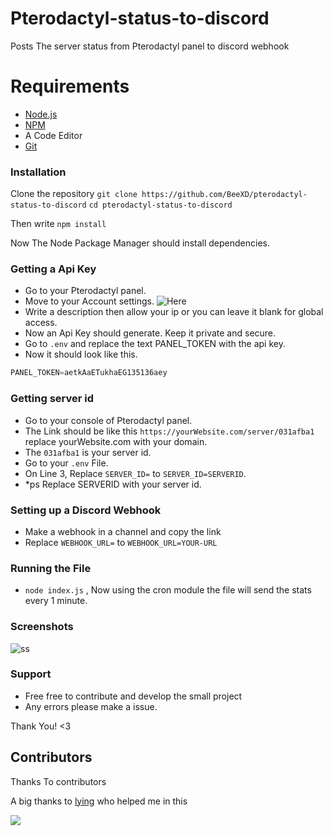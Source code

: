 # Pterodactyl-status-to-discord
Posts The server status from Pterodactyl panel to discord webhook

# Requirements
* [Node.js](https://nodejs.org/en/)
* [NPM](https://www.npmjs.com/)
* A Code Editor
* [Git](https://git-scm.com/)

### Installation
Clone the repository `git clone https://github.com/BeeXD/pterodactyl-status-to-discord`
`cd pterodactyl-status-to-discord`

Then write `npm install`


Now The Node Package Manager should install dependencies.

### Getting a Api Key
* Go to your Pterodactyl panel.
* Move to your Account settings.
![Here](https://i.imgur.com/7qnHmbw.png)
* Write a description then allow your ip or you can leave it blank for global access.
* Now an Api Key should generate. Keep it private and secure.
* Go to `.env` and replace the text PANEL_TOKEN with the api key.
* Now it should look like this. 
```js
PANEL_TOKEN=aetkAaETukhaEG135136aey
```

### Getting server id 
* Go to your console of Pterodactyl panel.
* The Link should be like this `https://yourWebsite.com/server/031afba1` replace yourWebsite.com with your domain.
* The `031afba1` is your server id.
* Go to your `.env` File.
* On Line 3, Replace `SERVER_ID=` to `SERVER_ID=SERVERID`.
* *ps Replace SERVERID with your server id.

### Setting up a Discord Webhook
* Make a webhook in a channel and copy the link
* Replace `WEBHOOK_URL=` to `WEBHOOK_URL=YOUR-URL`

### Running the File
* `node index.js` , Now using the cron module the file will send the stats every 1 minute.

### Screenshots
![ss](https://cdn.discordapp.com/attachments/855048155023671326/930360375302557786/pjs8j11e8xtf7ng780rang.png)

### Support
* Free free to contribute and develop the small project
* Any errors please make a issue. 


Thank You! <3

## Contributors

Thanks To contributors

A big thanks to [lying](https://lying.pub/) who helped me in this

<a href="https://github.com/BeeXD/Pterodactyl-status-to-discord/graphs/contributors">
  <img src="https://contributors-img.web.app/image?repo=BeeXD/Pterodactyl-status-to-discord" />
</a>

